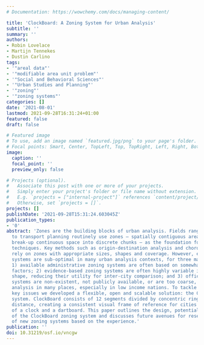 ```yaml
---
# Documentation: https://wowchemy.com/docs/managing-content/

title: 'ClockBoard: A Zoning System for Urban Analysis'
subtitle: ''
summary: ''
authors:
- Robin Lovelace
- Martijn Tennekes
- Dustin Carlino
tags:
- '"areal data"'
- '"modifiable area unit problem"'
- '"Social and Behavioral Sciences"'
- '"Urban Studies and Planning"'
- '"zoning"'
- '"zoning systems"'
categories: []
date: '2021-08-01'
lastmod: 2021-09-28T16:31:24+01:00
featured: false
draft: false

# Featured image
# To use, add an image named `featured.jpg/png` to your page's folder.
# Focal points: Smart, Center, TopLeft, Top, TopRight, Left, Right, BottomLeft, Bottom, BottomRight.
image:
  caption: ''
  focal_point: ''
  preview_only: false

# Projects (optional).
#   Associate this post with one or more of your projects.
#   Simply enter your project's folder or file name without extension.
#   E.g. `projects = ["internal-project"]` references `content/project/deep-learning/index.md`.
#   Otherwise, set `projects = []`.
projects: []
publishDate: '2021-09-28T15:31:24.603045Z'
publication_types:
- '0'
abstract: 'Zones are the building blocks of urban analysis. Fields ranging from demographics
  to transport planning routinely use zones — spatially contiguous areal units that
  break-up continuous space into discrete chunks — as the foundation for diverse analysis
  techniques. Key methods such as origin-destination analysis and choropleth mapping
  rely on zones with appropriate sizes, shapes and coverage. However, existing zoning
  systems are sub-optimal in many urban analysis contexts, for three main reasons:
  1) available administrative zoning systems are often based on somewhat arbitrary
  factors; 2) evidence-based zoning systems are often highly variable in size and
  shape, reducing their utility for inter-city comparison; and 3) official zoning
  systems are non-existent, not publicly available, or are too coarse, hindering urban
  analysis in many places, especially in low income nations. To tackle these three
  key issues we developed a flexible, open and scalable solution: the ClockBoard zoning
  system. ClockBoard consists of 12 segments divided by concentric rings of increasing
  distance, creating a consistent visual frame of reference for cities that is reminiscent
  of a clock and a dartboard. This paper outlines the design, potential uses and merits
  of the ClockBoard zoning system and discusses future avenues for research and development
  of new zoning systems based on the experience.'
publication: ''
doi: 10.31219/osf.io/vncgw
---
```

